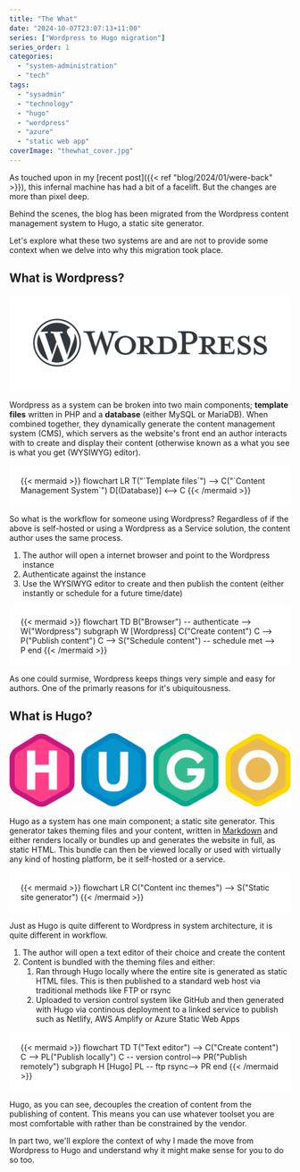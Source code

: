 ```yaml
---
title: "The What"
date: "2024-10-07T23:07:13+11:00"
series: ["Wordpress to Hugo migration"]
series_order: 1
categories: 
  - "system-administration"
  - "tech"
tags: 
  - "sysadmin"
  - "technology"
  - "hugo"
  - "wordpress"
  - "azure"
  - "static web app"
coverImage: "thewhat_cover.jpg"
---
```


As touched upon in my [recent post]({{< ref "blog/2024/01/were-back" >}}), this infernal machine has had a bit of a facelift. But the changes are more than pixel deep.

Behind the scenes, the blog has been migrated from the Wordpress content management system to Hugo, a static site generator.

Let's explore what these two systems are and are not to provide some context when we delve into why this migration took place.

## What is Wordpress?

![](images/wp_logo.png)

Wordpress as a system can be broken into two main components; **template files** written in PHP and a **database** (either MySQL or MariaDB). When combined together, they dynamically generate the content management system (CMS), which servers as the website's front end an author interacts with to create and display their content (otherwise known as a what you see is what you get (WYSIWYG) editor).

<div style="background-color:white; padding: 20px">
{{< mermaid >}}
flowchart LR
T("`Template
files`") --> C("`Content
Management
System`")
D[(Database)] <--> C
{{< /mermaid >}}
</div>

So what is the workflow for someone using Wordpress? Regardless of if the above is self-hosted or using a Wordpress as a Service solution, the content author uses the same process.

1. The author will open a internet browser and point to the Wordpress instance
2. Authenticate against the instance
3. Use the WYSIWYG editor to create and then publish the content (either instantly or schedule for a future time/date)

<div style="background-color:white; padding: 20px">
{{< mermaid >}}
flowchart TD
B("Browser") -- authenticate --> W("Wordpress")
subgraph W [Wordpress]
C("Create content")
C --> P("Publish content")
C --> S("Schedule content") -- schedule met --> P
end
{{< /mermaid >}}
</div>

As one could surmise, Wordpress keeps things very simple and easy for authors. One of the primarly reasons for it's ubiquitousness. 

## What is Hugo?

![](images/hugo_logo.png)

Hugo as a system has one main component; a static site generator. This generator takes theming files and your content, written in [Markdown](https://commonmark.org/help/) and either renders locally or bundles up and generates the website in full, as static HTML. This bundle can then be viewed locally or used with virtually any kind of hosting platform, be it self-hosted or a service.

<div style="background-color:white; padding: 20px">
{{< mermaid >}}
flowchart LR
C("Content inc
themes") --> S("Static site
generator")
{{< /mermaid >}}
</div>

Just as Hugo is quite different to Wordpress in system architecture, it is quite different in workflow.

1. The author will open a text editor of their choice and create the content
2. Content is bundled with the theming files and either:
    1. Ran through Hugo locally where the entire site is generated as static HTML files. This is then published to a standard web host via traditional methods like FTP or rsync
    2. Uploaded to version control system like GitHub and then generated with Hugo via continous deployment to a linked service to publish such as Netlify, AWS Amplify or Azure Static Web Apps

<div style="background-color:white; padding: 20px">
{{< mermaid >}}
flowchart TD
T("Text editor") --> C("Create content")
C --> PL("Publish locally")
C -- version control--> PR("Publish remotely")
subgraph H [Hugo]
PL -- ftp rsync--> PR
end
{{< /mermaid >}}
</div>

Hugo, as you can see, decouples the creation of content from the publishing of content. This means you can use whatever toolset you are most comfortable with rather than be constrained by the vendor.

In part two, we'll explore the context of why I made the move from Wordpress to Hugo and understand why it might make sense for you to do so too.